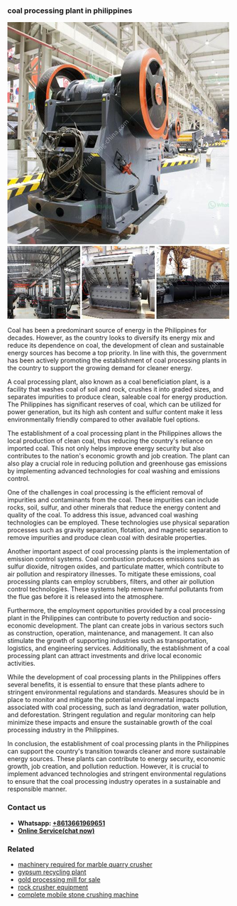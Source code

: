 <h3>coal processing plant in philippines</h3><img src='1706755573.jpg' alt=''><p>Coal has been a predominant source of energy in the Philippines for decades. However, as the country looks to diversify its energy mix and reduce its dependence on coal, the development of clean and sustainable energy sources has become a top priority. In line with this, the government has been actively promoting the establishment of coal processing plants in the country to support the growing demand for cleaner energy.</p><p>A coal processing plant, also known as a coal beneficiation plant, is a facility that washes coal of soil and rock, crushes it into graded sizes, and separates impurities to produce clean, saleable coal for energy production. The Philippines has significant reserves of coal, which can be utilized for power generation, but its high ash content and sulfur content make it less environmentally friendly compared to other available fuel options.</p><p>The establishment of a coal processing plant in the Philippines allows the local production of clean coal, thus reducing the country's reliance on imported coal. This not only helps improve energy security but also contributes to the nation's economic growth and job creation. The plant can also play a crucial role in reducing pollution and greenhouse gas emissions by implementing advanced technologies for coal washing and emissions control.</p><p>One of the challenges in coal processing is the efficient removal of impurities and contaminants from the coal. These impurities can include rocks, soil, sulfur, and other minerals that reduce the energy content and quality of the coal. To address this issue, advanced coal washing technologies can be employed. These technologies use physical separation processes such as gravity separation, flotation, and magnetic separation to remove impurities and produce clean coal with desirable properties.</p><p>Another important aspect of coal processing plants is the implementation of emission control systems. Coal combustion produces emissions such as sulfur dioxide, nitrogen oxides, and particulate matter, which contribute to air pollution and respiratory illnesses. To mitigate these emissions, coal processing plants can employ scrubbers, filters, and other air pollution control technologies. These systems help remove harmful pollutants from the flue gas before it is released into the atmosphere.</p><p>Furthermore, the employment opportunities provided by a coal processing plant in the Philippines can contribute to poverty reduction and socio-economic development. The plant can create jobs in various sectors such as construction, operation, maintenance, and management. It can also stimulate the growth of supporting industries such as transportation, logistics, and engineering services. Additionally, the establishment of a coal processing plant can attract investments and drive local economic activities.</p><p>While the development of coal processing plants in the Philippines offers several benefits, it is essential to ensure that these plants adhere to stringent environmental regulations and standards. Measures should be in place to monitor and mitigate the potential environmental impacts associated with coal processing, such as land degradation, water pollution, and deforestation. Stringent regulation and regular monitoring can help minimize these impacts and ensure the sustainable growth of the coal processing industry in the Philippines.</p><p>In conclusion, the establishment of coal processing plants in the Philippines can support the country's transition towards cleaner and more sustainable energy sources. These plants can contribute to energy security, economic growth, job creation, and pollution reduction. However, it is crucial to implement advanced technologies and stringent environmental regulations to ensure that the coal processing industry operates in a sustainable and responsible manner.</p><h3>Contact us</h3><ul><li><strong>Whatsapp:&nbsp;<a href="https://wa.me/8613661969651">+8613661969651</a></strong></li><li><a href="https://swt.shibang-china.com/?git&amp;zhl&amp;coal processing plant in philippines"><strong>Online Service(chat now)</strong></a></li></ul><h3>Related</h3><ul><li><a href='machinery required for marble quarry crusher.md'>machinery required for marble quarry crusher</a></li><li><a href='gypsum recycling plant.md'>gypsum recycling plant</a></li><li><a href='gold processing mill for sale.md'>gold processing mill for sale</a></li><li><a href='rock crusher equipment.md'>rock crusher equipment</a></li><li><a href='complete mobile stone crushing machine.md'>complete mobile stone crushing machine</a></li></ul>